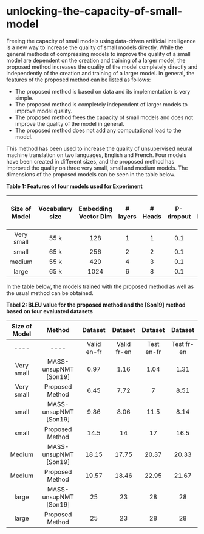 # unlocking-the-capacity-of-small-model
Freeing the capacity of small models using data-driven artificial intelligence is a new way to increase the quality of small models directly.
While the general methods of compressing models to improve the quality of a small model are dependent on the creation and training of a larger model, the proposed method increases the quality of the model completely directly and independently of the creation and training of a larger model.
In general, the features of the proposed method can be listed as follows:
+ The proposed method is based on data and its implementation is very simple.
+ The proposed method is completely independent of larger models to improve model quality.
+ The proposed method frees the capacity of small models and does not improve the quality of the model in general.
+ The proposed method does not add any computational load to the model.

This method has been used to increase the quality of unsupervised neural machine translation on two languages, English and French. Four models have been created in different sizes, and the proposed method has improved the quality on three very small, small and medium models. The dimensions of the proposed models can be seen in the table below.

**Table 1: Features of four models used for Experiment**

| Size of Model  | Vocabulary size | Embedding Vector Dim | # layers  | # Heads | P-dropout    | Input output Embedding Sharing  | # Model parameters |
| :-------------: | :-------------: | :-------------: | :-------------: |:-------------: | :-------------: | :-------------: | :-------------: |
| Very small  |55 k   |128  | 1  |1  | 0.1  | yes  | 15.5M  | 
| small       | 65 k  |256  | 2  |2  |  0.1 | yes  | 41.5 M  | 
| medium      | 55 k  |420  | 4  |3  | 0.1  | yes  | 70.7 M| 
| large       | 65 k  |1024 | 6  |8  | 0.1  | yes  | 314.3 M  |
					
In the table below, the models trained with the proposed method as well as the usual method can be obtained.

**Tabel 2: BLEU value for the proposed method and the [Son19] method based on four evaluated datasets**

| Size of Model  | Method | Dataset | Dataset  | Dataset | Dataset |
| :-------------: | :-------------: | :-------------: | :-------------: |:-------------: | :-------------: |
| ----  | ---- | Valid en-fr |	Valid fr-en |	Test en-fr |	Test fr-en |
| Very small | MASS-unsupNMT [Son19] | 0.97  | 1.16  | 1.04  |  1.31    |
| Very small | Proposed Method       |  6.45 | 7.72  |  7    |  8.51    |
|      small | MASS-unsupNMT [Son19] | 9.86   |	8.06 |	11.5 |	8.14    |
|      small | Proposed Method       |  14.5| 14	|17	|16.5   |
|     Medium | MASS-unsupNMT [Son19] | 18.15	|17.75	|20.37	|20.33  |
|     Medium | Proposed Method       |  19.57	|18.46	|22.95	|21.67  |
|     large  | MASS-unsupNMT [Son19] | 25	|23	|28	|28     |
|      large | Proposed Method       | 25	|23	|28	|28     |
